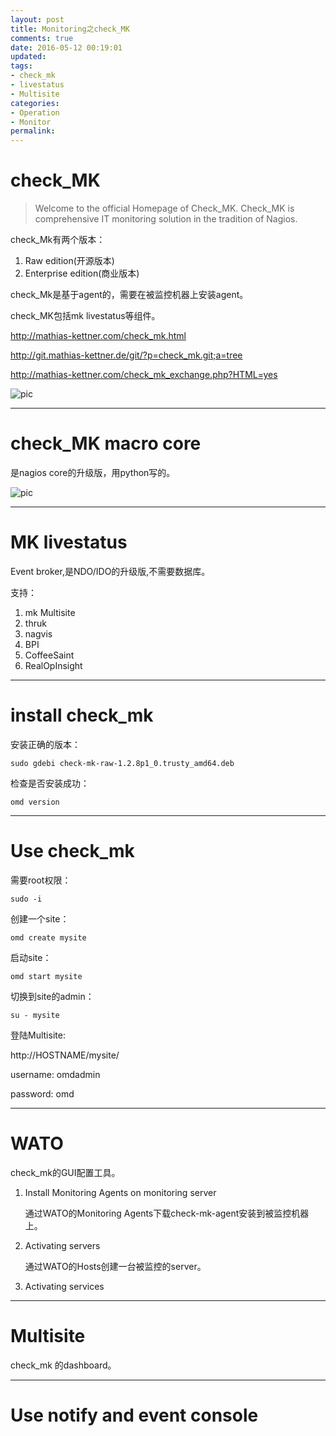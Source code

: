 ```yaml
---
layout: post
title: Monitoring之check_MK
comments: true
date: 2016-05-12 00:19:01
updated:
tags:
- check_mk
- livestatus
- Multisite
categories:
- Operation
- Monitor
permalink:
---
```


# check_MK

> Welcome to the official Homepage of Check_MK. Check_MK is comprehensive IT monitoring solution in the tradition of Nagios.

check_Mk有两个版本：
1. Raw edition(开源版本)
2. Enterprise edition(商业版本)

check_Mk是基于agent的，需要在被监控机器上安装agent。

check_MK包括mk livestatus等组件。

<http://mathias-kettner.com/check_mk.html>

<http://git.mathias-kettner.de/git/?p=check_mk.git;a=tree>

<http://mathias-kettner.com/check_mk_exchange.php?HTML=yes>

![pic](/images/mkdis.PNG)

***

# check_MK macro core

是nagios core的升级版，用python写的。

![pic](/images/check_mk.PNG)

***

# MK livestatus

Event broker,是NDO/IDO的升级版,不需要数据库。

支持：
1. mk Multisite
2. thruk
3. nagvis
4. BPI
5. CoffeeSaint
6. RealOpInsight

***

# install check_mk

安装正确的版本：

    sudo gdebi check-mk-raw-1.2.8p1_0.trusty_amd64.deb

检查是否安装成功：

    omd version

***

# Use check_mk

需要root权限：

    sudo -i

创建一个site：

    omd create mysite

启动site：

    omd start mysite

切换到site的admin：

    su - mysite

登陆Multisite:

http://HOSTNAME/mysite/

username: omdadmin

password: omd

***

# WATO

check_mk的GUI配置工具。

1. Install Monitoring Agents on monitoring server

    通过WATO的Monitoring Agents下载check-mk-agent安装到被监控机器上。

2. Activating servers

    通过WATO的Hosts创建一台被监控的server。

3. Activating services

***

# Multisite

check_mk 的dashboard。

***

# Use notify and event console
